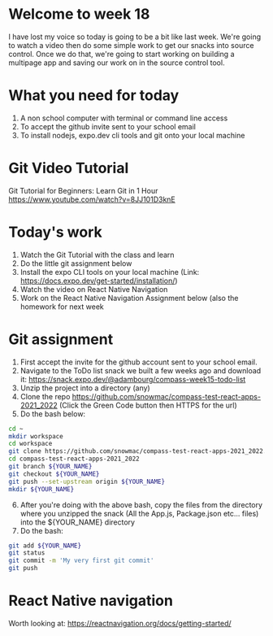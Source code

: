 # Welcome to week 18 

I have lost my voice so today is going to be a bit like last week. We're going to watch a video then do some simple work to get our snacks into source control. Once we do that, we're going to start working on building a multipage app and saving our work on in the source control tool. 

# What you need for today

1. A non school computer with terminal or command line access 
2. To accept the github invite sent to your school email
3. To install nodejs, expo.dev cli tools and git onto your local machine

# Git Video Tutorial  

Git Tutorial for Beginners: Learn Git in 1 Hour
https://www.youtube.com/watch?v=8JJ101D3knE

# Today's work

1. Watch the Git Tutorial with the class and learn
2. Do the little git assignment below 
3. Install the expo CLI tools on your local machine (Link: https://docs.expo.dev/get-started/installation/) 
4. Watch the video on React Native Navigation
5. Work on the React Native Navigation Assignment below (also the homework for next week

# Git assignment 

1. First accept the invite for the github account sent to your school email. 
2. Navigate to the ToDo list snack we built a few weeks ago and download it: https://snack.expo.dev/@adambourg/compass-week15-todo-list 
3. Unzip the project into a directory (any)
4. Clone the repo https://github.com/snowmac/compass-test-react-apps-2021_2022 (Click the Green Code button then HTTPS for the url)
5. Do the bash below: 
```bash 
cd ~
mkdir workspace
cd workspace 
git clone https://github.com/snowmac/compass-test-react-apps-2021_2022.git 
cd compass-test-react-apps-2021_2022
git branch ${YOUR_NAME} 
git checkout ${YOUR_NAME}
git push --set-upstream origin ${YOUR_NAME}
mkdir ${YOUR_NAME}
```
6. After you're doing with the above bash, copy the files from the directory where you unzipped the snack (All the App.js, Package.json etc... files) into the ${YOUR_NAME} directory
7. Do the bash: 
```bash
git add ${YOUR_NAME}
git status
git commit -m 'My very first git commit'
git push
```

# React Native navigation 

Worth looking at: https://reactnavigation.org/docs/getting-started/ 


